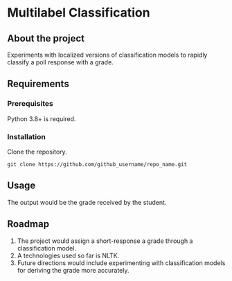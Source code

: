 # Multilabel Classification 

## About the project
Experiments with localized versions of classification models to rapidly classify a poll response with a grade.

## Requirements

### Prerequisites
Python 3.8+ is required.

### Installation
Clone the repository.

```git clone https://github.com/github_username/repo_name.git```

## Usage

The output would be the grade received by the student.

## Roadmap

1. The project would assign a short-response a grade through a classification model.
2. A technologies used so far is NLTK. 
3. Future directions would include experimenting with classification models for deriving the grade more accurately.
